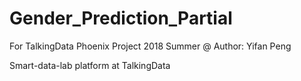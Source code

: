 # Gender_Prediction_Partial
For TalkingData Phoenix Project 2018 Summer
@ Author: Yifan Peng

Smart-data-lab platform at TalkingData
